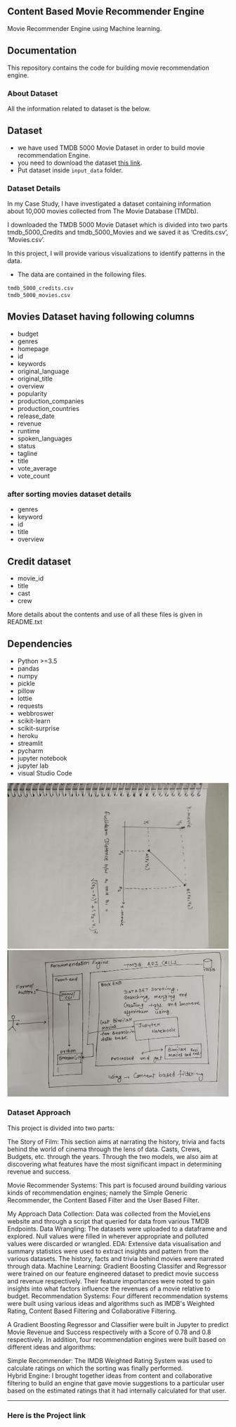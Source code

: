 ## Content Based Movie Recommender Engine
Movie Recommender Engine using Machine learning.

## Documentation
This repository contains the code for building movie recommendation engine.

### About Dataset
All the information related to dataset is the below.
## Dataset
* we have used TMDB 5000 Movie Dataset in order to build movie recommendation Engine.
* you need to download the dataset [this link](https://www.kaggle.com/datasets/tmdb/tmdb-movie-metadata).
* Put dataset inside `input_data` folder.

### Dataset Details
In my Case Study, I have investigated a dataset containing information about 10,000 movies collected from The Movie Database (TMDb).

I downloaded the TMDB 5000 Movie Dataset which is divided into two parts tmdb_5000_Credits and tmdb_5000_Movies and we saved it as ‘Credits.csv’, ‘Movies.csv’.

In this project, I will provide various visualizations to identify patterns in the data.

* The data are contained in the following files.
```
tmdb_5000_credits.csv
tmdb_5000_movies.csv
```

## Movies Dataset having following columns
* budget
* genres
* homepage
* id
* keywords
* original_language
* original_title
* overview
* popularity
* production_companies
* production_countries
* release_date
* revenue
* runtime
* spoken_languages
* status
* tagline
* title
* vote_average
* vote_count

### after sorting movies dataset details
* genres
* keyword
* id
* title
* overview

## Credit dataset
* movie_id
* title
* cast
* crew


More details about the contents and use of all these files is given in README.txt


## Dependencies
* Python >=3.5
* pandas
* numpy
* pickle
* pillow
* lottie
* requests
* webbroswer
* scikit-learn
* scikit-surprise
* heroku
* streamlit
* pycharm
* jupyter notebook
* jupyter lab
* visual Studio Code

![alt text](https://github.com/mahak-dev/Movie-Recommender-Engine/blob/main/graph.jpeg)
![alt text](https://github.com/mahak-dev/Movie-Recommender-Engine/blob/main/architect.jpeg)

### Dataset Approach

This project is divided into two parts:

The Story of Film: This section aims at narrating the history, trivia and facts behind the world of cinema through the lens of data. Casts, Crews, Budgets, etc. through the years. Through the two models, we also aim at discovering what features have the most significant impact in determining revenue and success.

Movie Recommender Systems: This part is focused around building various kinds of recommendation engines; namely the Simple Generic Recommender, the Content Based Filter and the User Based Filter. 

My Approach
Data Collection: Data was collected from the MovieLens website and through a script that queried for data from various TMDB Endpoints.
Data Wrangling: The datasets were uploaded to a dataframe and explored. Null values were filled in wherever appropriate and polluted values were discarded or wrangled.
EDA: Extensive data visualisation and summary statistics were used to extract insights and pattern from the various datasets. The history, facts and trivia behind movies were narrated through data.
Machine Learning: Gradient Boosting Classifer and Regressor were trained on our feature engineered dataset to predict movie success and revenue respectively. Their feature importances were noted to gain insights into what factors influence the revenues of a movie relative to budget.
Recommendation Systems: Four different recommendation systems were built using various ideas and algorithms such as IMDB's Weighted Rating, Content Based Filtering and Collaborative Filtering.


A Gradient Boosting Regressor and Classifier were built in Jupyter to predict Movie Revenue and Success respectively with a Score of 0.78 and 0.8 respectively.
In addition, four recommendation engines were built based on different ideas and algorithms:

Simple Recommender: The IMDB Weighted Rating System was used to calculate ratings on which the sorting was finally performed.                       
   Hybrid Engine: I brought together ideas from content and collaborative filtering to build an engine that gave movie suggestions to a particular user based on the estimated ratings that it had internally calculated for that user.
   
   ----
   ### Here is the Project link 
